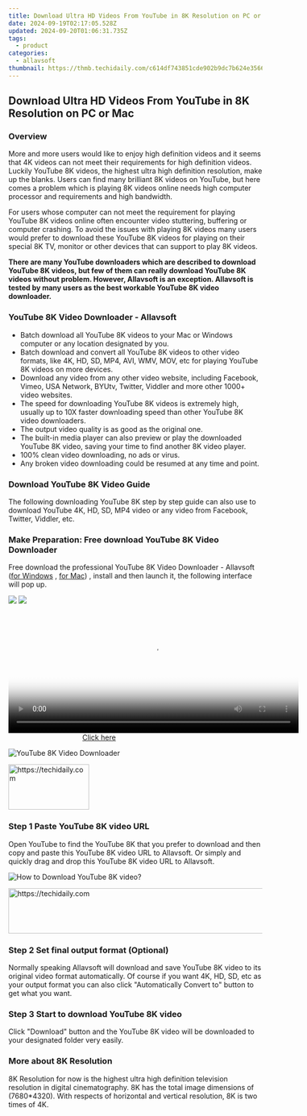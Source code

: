 ```yaml
---
title: Download Ultra HD Videos From YouTube in 8K Resolution on PC or Mac
date: 2024-09-19T02:17:05.528Z
updated: 2024-09-20T01:06:31.735Z
tags:
  - product
categories:
  - allavsoft
thumbnail: https://thmb.techidaily.com/c614df743851cde902b9dc7b624e356646f565efb6b83602d7f5ffd347873428.jpg
---
```


## Download Ultra HD Videos From YouTube in 8K Resolution on PC or Mac

### Overview

More and more users would like to enjoy high definition videos and it seems that 4K videos can not meet their requirements for high definition videos. Luckily YouTube 8K videos, the highest ultra high definition resolution, make up the blanks. Users can find many brilliant 8K videos on YouTube, but here comes a problem which is playing 8K videos online needs high computer processor and requirements and high bandwidth.

For users whose computer can not meet the requirement for playing YouTube 8K videos online often encounter video stuttering, buffering or computer crashing. To avoid the issues with playing 8K videos many users would prefer to download these YouTube 8K videos for playing on their special 8K TV, monitor or other devices that can support to play 8K videos.

**There are many YouTube downloaders which are described to download YouTube 8K videos, but few of them can really download YouTube 8K videos without problem. However, Allavsoft is an exception. Allavsoft is tested by many users as the best workable YouTube 8K video downloader.**

### YouTube 8K Video Downloader - Allavsoft

* Batch download all YouTube 8K videos to your Mac or Windows computer or any location designated by you.
* Batch download and convert all YouTube 8K videos to other video formats, like 4K, HD, SD, MP4, AVI, WMV, MOV, etc for playing YouTube 8K videos on more devices.
* Download any video from any other video website, including Facebook, Vimeo, USA Network, BYUtv, Twitter, Viddler and more other 1000+ video websites.
* The speed for downloading YouTube 8K videos is extremely high, usually up to 10X faster downloading speed than other YouTube 8K video downloaders.
* The output video quality is as good as the original one.
* The built-in media player can also preview or play the downloaded YouTube 8K video, saving your time to find another 8K video player.
* 100% clean video downloading, no ads or virus.
* Any broken video downloading could be resumed at any time and point.

### Download YouTube 8K Video Guide

The following downloading YouTube 8K step by step guide can also use to download YouTube 4K, HD, SD, MP4 video or any video from Facebook, Twitter, Viddler, etc.

### Make Preparation: Free download YouTube 8K Video Downloader

Free download the professional YouTube 8K Video Downloader - Allavsoft ([for Windows](https://tools.techidaily.com/allavsoft/products/) , [for Mac](https://tools.techidaily.com/allavsoft/products/)) , install and then launch it, the following interface will pop up.

[![](https://www.allavsoft.com/how-to/../images/how-to/free-download-win.jpg)](https://tools.techidaily.com/allavsoft/products/) [![](https://www.allavsoft.com/how-to/../images/how-to/free-download-mac.jpg)](https://tools.techidaily.com/allavsoft/products/)

<!-- affiliate ads begin -->
<span id="1983552">
					<video width="576" height="240" style="cursor:pointer"
           poster="//a.impactradius-go.com/display-clicktoplayimage/1983552.png"
           onclick="if(!this.playClicked){this.play();this.setAttribute('controls',true);this.playClicked=true;}">
	   <source src="//a.impactradius-go.com/display-ad/22993-1983552">
	   <img src="//a.impactradius-go.com/display-clicktoplayimage/1983552.png" style="border: none; height: 100%; width: 100%; object-fit: contain">
	</video>
	<div style="width:360px;text-align:center"><a href="javascript:window.open(decodeURIComponent('https%3A%2F%2Fhomestyler.sjv.io%2Fc%2F5597632%2F1983552%2F22993'), '_blank');void(0);">Click here</a></div>
</span>
<img height="0" width="0" src="https://imp.pxf.io/i/5597632/1983552/22993" style="position:absolute;visibility:hidden;" border="0" />
<!-- affiliate ads end -->

![YouTube 8K Video Downloader](https://www.allavsoft.com/how-to/../images/allavsoft/screen-shot-600.jpg)

<!-- affiliate ads begin -->
<a href="https://25home.pxf.io/c/5597632/2148638/16836" target="_top" id="2148638">
  <img src="//a.impactradius-go.com/display-ad/16836-2148638" border="0" alt="https://techidaily.com" width="160" height="90"/>
</a>
<img height="0" width="0" src="https://25home.pxf.io/i/5597632/2148638/16836" style="position:absolute;visibility:hidden;" border="0" />
<!-- affiliate ads end -->

### Step 1 Paste YouTube 8K video URL

Open YouTube to find the YouTube 8K that you prefer to download and then copy and paste this YouTube 8K video URL to Allavsoft. Or simply and quickly drag and drop this YouTube 8K video URL to Allavsoft.

![How to Download YouTube 8K video?](https://www.allavsoft.com/how-to/../images/how-to/download-rtmp-video/download-rtmp-video.jpg)

<!-- affiliate ads begin -->
<a href="https://appsumo.8odi.net/c/5597632/2094477/7443" target="_top" id="2094477">
  <img src="//a.impactradius-go.com/display-ad/7443-2094477" border="0" alt="https://techidaily.com" width="728" height="90"/>
</a>
<img height="0" width="0" src="https://appsumo.8odi.net/i/5597632/2094477/7443" style="position:absolute;visibility:hidden;" border="0" />
<!-- affiliate ads end -->

### Step 2 Set final output format (Optional)

Normally speaking Allavsoft will download and save YouTube 8K video to its original video format automatically. Of course if you want 4K, HD, SD, etc as your output format you can also click "Automatically Convert to" button to get what you want.

### Step 3 Start to download YouTube 8K video

Click "Download" button and the YouTube 8K video will be downloaded to your designated folder very easily.

### More about 8K Resolution

8K Resolution for now is the highest ultra high definition television resolution in digital cinematography. 8K has the total image dimensions of (7680\*4320). With respects of horizontal and vertical resolution, 8K is two times of 4K.

<ins class="adsbygoogle"
     style="display:block"
     data-ad-format="autorelaxed"
     data-ad-client="ca-pub-7571918770474297"
     data-ad-slot="1223367746"></ins>

<ins class="adsbygoogle"
     style="display:block"
     data-ad-client="ca-pub-7571918770474297"
     data-ad-slot="8358498916"
     data-ad-format="auto"
     data-full-width-responsive="true"></ins>

